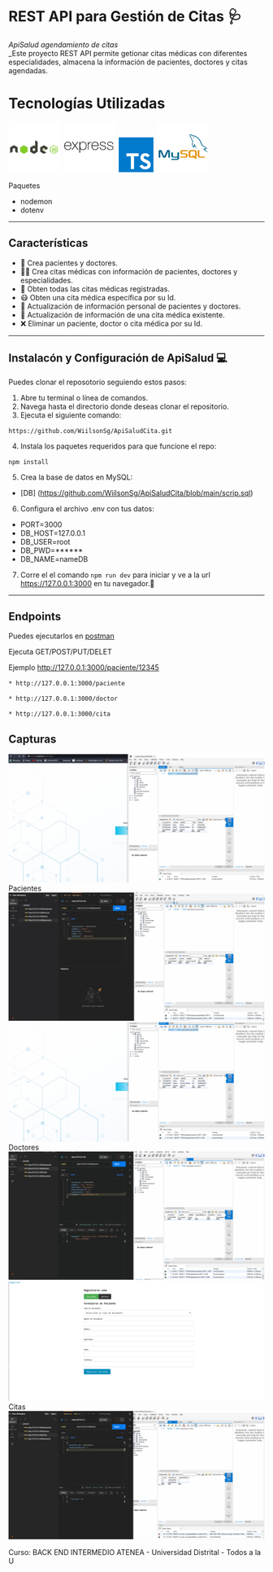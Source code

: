 # REST API para Gestión de Citas 🩺

*ApiSalud agendamiento de citas<br>*
_Este proyecto REST API permite getionar citas médicas con diferentes especialidades, almacena la información de pacientes, doctores y citas agendadas.
# Tecnologías Utilizadas

<img src="https://github.com/devicons/devicon/blob/master/icons/nodejs/nodejs-original-wordmark.svg" width="100" height="100"/>&nbsp;
<img src="https://github.com/devicons/devicon/blob/master/icons/express/express-original-wordmark.svg" width="100" height="100">&nbsp;
<img src="https://github.com/devicons/devicon/blob/master/icons/typescript/typescript-plain.svg" width="70" height="70">&nbsp;
<img src="https://github.com/devicons/devicon/blob/master/icons/mysql/mysql-original-wordmark.svg" width="100" height="100">&nbsp;

Paquetes
- nodemon
- dotenv
 ---
 Características
 ---
* 🚶 Crea pacientes y doctores.
* 👨‍⚕ Crea citas médicas con información de pacientes, doctores y especialidades.
* 🤕 Obten todas las citas médicas registradas.
* 😷 Obten una cita médica específica por su Id.
* 👾 Actualización de información personal de pacientes y doctores.
* 🏥 Actualización de información de una cita médica existente.
* ❌ Eliminar un paciente, doctor o cita médica por su Id.
---
Instalacón y Configuración de ApiSalud 💻
---
Puedes clonar el reposotorio seguiendo estos pasos:

1. Abre tu terminal o línea de comandos.
2. Navega hasta el directorio donde deseas clonar el repositorio.
3. Ejecuta el siguiente comando:
```
https://github.com/WiilsonSg/ApiSaludCita.git
```

4. Instala los paquetes requeridos para que funcione el repo:
```
npm install 
```
5. Crea la base de datos en MySQL:
- [DB] (https://github.com/WiilsonSg/ApiSaludCita/blob/main/scrip.sql)
  
6. Configura el archivo .env con tus datos:
- PORT=3000
- DB_HOST=127.0.0.1
- DB_USER=root
- DB_PWD=******
- DB_NAME=nameDB

7. Corre el el comando `npm run dev` para iniciar y ve a la url https://127.0.0.1:3000 en tu navegador.🤘

---
Endpoints 
---
Puedes ejecutarlos en [postman](https://www.postman.com/)

Ejecuta GET/POST/PUT/DELET

Ejemplo http://127.0.0.1:3000/paciente/12345

```
* http://127.0.0.1:3000/paciente
```
```
* http://127.0.0.1:3000/doctor
```
```
* http://127.0.0.1:3000/cita
```
  
Capturas
---
<img src="https://github.com/WiilsonSg/ApiSaludCita/blob/main/imgGif/frontGet.gif"/>
Pacientes
<img src="https://github.com/WiilsonSg/ApiSaludCita/blob/main/imgGif/paciente.gif"/> 
<img src="https://github.com/WiilsonSg/ApiSaludCita/blob/main/imgGif/frontpostp.gif">
Doctores
<img src="https://github.com/WiilsonSg/ApiSaludCita/blob/main/imgGif/doctor.gif">
<img src="https://github.com/WiilsonSg/ApiSaludCita/blob/main/imgGif/frontcreard.gif">
Citas
<img src="https://github.com/WiilsonSg/ApiSaludCita/blob/main/imgGif/cita.gif">

Curso: BACK END INTERMEDIO ATENEA - Universidad Distrital - Todos a la U



